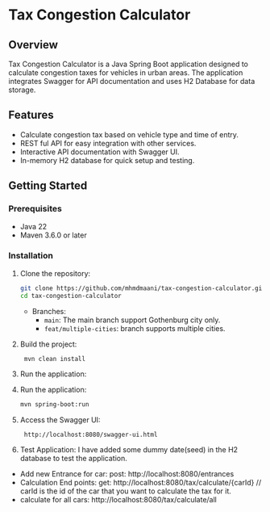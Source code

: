 # Tax Congestion Calculator

## Overview

Tax Congestion Calculator is a Java Spring Boot application designed to calculate congestion taxes for vehicles in urban areas. The application integrates Swagger for API documentation and uses H2 Database for data storage.

## Features

- Calculate congestion tax based on vehicle type and time of entry.
- REST ful API for easy integration with other services.
- Interactive API documentation with Swagger UI.
- In-memory H2 database for quick setup and testing.

## Getting Started

### Prerequisites

- Java 22
- Maven 3.6.0 or later


### Installation

1. Clone the repository:
   ```sh
   git clone https://github.com/mhmdmaani/tax-congestion-calculator.git
   cd tax-congestion-calculator
    ```
    - Branches:
        - `main`: The main branch support Gothenburg city only.
        - `feat/multiple-cities`: branch supports multiple cities.

2. Build the project:
   ```sh
    mvn clean install

3. Run the application:
4. Run the application:
   ```sh
   mvn spring-boot:run

5. Access the Swagger UI:
   ```
    http://localhost:8080/swagger-ui.html
   ```
6. Test Application:
 I have added some dummy date(seed) in the H2 database to test the application.
- Add new Entrance for car:
  post: http://localhost:8080/entrances
- Calculation End points:
  get: http://localhost:8080/tax/calculate/{carId}  // carId is the id of the car that you want to calculate the tax for it.
- calculate for all cars: http://localhost:8080/tax/calculate/all


     